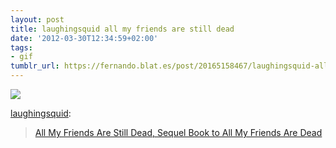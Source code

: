 ```yaml
---
layout: post
title: laughingsquid all my friends are still dead
date: '2012-03-30T12:34:59+02:00'
tags:
- gif
tumblr_url: https://fernando.blat.es/post/20165158467/laughingsquid-all-my-friends-are-still-dead
---
```

 ![](/tumblr_files/tumblr_m0mupeUOfd1qbt0vwo1_500.gif)  

[laughingsquid](http://links.laughingsquid.com/post/19362179336/all-my-friends-are-still-dead-sequel-book-to-all):

> [All My Friends Are Still Dead, Sequel Book to All My Friends Are Dead](http://laughingsquid.com/all-my-friends-are-still-dead-sequel-book-to-all-my-friends-are-dead/)
